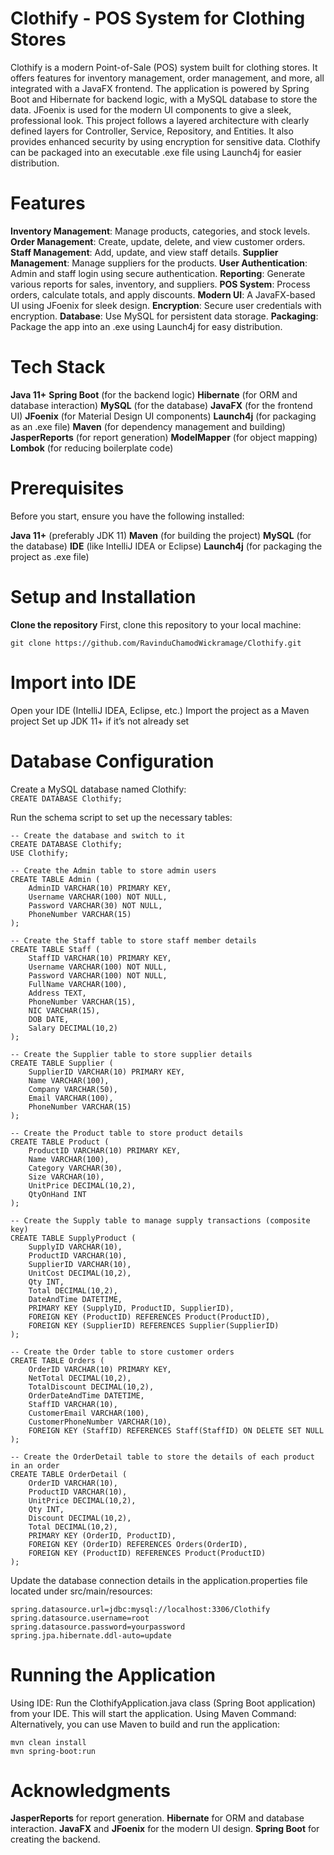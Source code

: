 # Clothify - POS System for Clothing Stores
Clothify is a modern Point-of-Sale (POS) system built for clothing stores. It offers features for inventory management, order management, and more, all integrated with a JavaFX frontend. The application is powered by Spring Boot and Hibernate for backend logic, with a MySQL database to store the data. JFoenix is used for the modern UI components to give a sleek, professional look.
This project follows a layered architecture with clearly defined layers for Controller, Service, Repository, and Entities. It also provides enhanced security by using encryption for sensitive data.
Clothify can be packaged into an executable .exe file using Launch4j for easier distribution.  

# Features  

**Inventory Management**: Manage products, categories, and stock levels.
**Order Management**: Create, update, delete, and view customer orders.
**Staff Management**: Add, update, and view staff details.
**Supplier Management**: Manage suppliers for the products.
**User Authentication**: Admin and staff login using secure authentication.
**Reporting**: Generate various reports for sales, inventory, and suppliers.
**POS System**: Process orders, calculate totals, and apply discounts.
**Modern UI**: A JavaFX-based UI using JFoenix for sleek design.
**Encryption**: Secure user credentials with encryption.
**Database**: Use MySQL for persistent data storage.
**Packaging**: Package the app into an .exe using Launch4j for easy distribution.  

# Tech Stack  

**Java 11+**
**Spring Boot** (for the backend logic)
**Hibernate** (for ORM and database interaction)
**MySQL** (for the database)
**JavaFX** (for the frontend UI)
**JFoenix** (for Material Design UI components)
**Launch4j** (for packaging as an .exe file)
**Maven** (for dependency management and building)
**JasperReports** (for report generation)
**ModelMapper** (for object mapping)
**Lombok** (for reducing boilerplate code)  

# Prerequisites  

Before you start, ensure you have the following installed:

**Java 11+** (preferably JDK 11)
**Maven** (for building the project)
**MySQL** (for the database)
**IDE** (like IntelliJ IDEA or Eclipse)
**Launch4j** (for packaging the project as .exe file)  

# Setup and Installation  

**Clone the repository**
First, clone this repository to your local machine:  

```git clone https://github.com/RavinduChamodWickramage/Clothify.git```  

# Import into IDE  

Open your IDE (IntelliJ IDEA, Eclipse, etc.)
Import the project as a Maven project
Set up JDK 11+ if it’s not already set  

# Database Configuration  

Create a MySQL database named Clothify:  
```CREATE DATABASE Clothify;```  

Run the schema script to set up the necessary tables:  
```
-- Create the database and switch to it
CREATE DATABASE Clothify;
USE Clothify;

-- Create the Admin table to store admin users
CREATE TABLE Admin (
    AdminID VARCHAR(10) PRIMARY KEY,
    Username VARCHAR(100) NOT NULL,
    Password VARCHAR(30) NOT NULL,
    PhoneNumber VARCHAR(15)
);

-- Create the Staff table to store staff member details
CREATE TABLE Staff (
    StaffID VARCHAR(10) PRIMARY KEY,
    Username VARCHAR(100) NOT NULL,
    Password VARCHAR(100) NOT NULL,
    FullName VARCHAR(100),
    Address TEXT,
    PhoneNumber VARCHAR(15),
    NIC VARCHAR(15),
    DOB DATE,
    Salary DECIMAL(10,2)
);

-- Create the Supplier table to store supplier details
CREATE TABLE Supplier (
    SupplierID VARCHAR(10) PRIMARY KEY,
    Name VARCHAR(100),
    Company VARCHAR(50),
    Email VARCHAR(100),
    PhoneNumber VARCHAR(15)
);

-- Create the Product table to store product details
CREATE TABLE Product (
    ProductID VARCHAR(10) PRIMARY KEY,
    Name VARCHAR(100),
    Category VARCHAR(30),
    Size VARCHAR(10),
    UnitPrice DECIMAL(10,2),
    QtyOnHand INT
);

-- Create the Supply table to manage supply transactions (composite key)
CREATE TABLE SupplyProduct (
    SupplyID VARCHAR(10),
    ProductID VARCHAR(10),
    SupplierID VARCHAR(10),
    UnitCost DECIMAL(10,2),
    Qty INT,
    Total DECIMAL(10,2),
    DateAndTime DATETIME,
    PRIMARY KEY (SupplyID, ProductID, SupplierID),
    FOREIGN KEY (ProductID) REFERENCES Product(ProductID),
    FOREIGN KEY (SupplierID) REFERENCES Supplier(SupplierID)
);

-- Create the Order table to store customer orders
CREATE TABLE Orders (
    OrderID VARCHAR(10) PRIMARY KEY,
    NetTotal DECIMAL(10,2),
    TotalDiscount DECIMAL(10,2),
    OrderDateAndTime DATETIME,
    StaffID VARCHAR(10),
    CustomerEmail VARCHAR(100),
    CustomerPhoneNumber VARCHAR(10),
    FOREIGN KEY (StaffID) REFERENCES Staff(StaffID) ON DELETE SET NULL
);

-- Create the OrderDetail table to store the details of each product in an order
CREATE TABLE OrderDetail (
    OrderID VARCHAR(10),
    ProductID VARCHAR(10),
    UnitPrice DECIMAL(10,2),
    Qty INT,
    Discount DECIMAL(10,2),
    Total DECIMAL(10,2),
    PRIMARY KEY (OrderID, ProductID),
    FOREIGN KEY (OrderID) REFERENCES Orders(OrderID),
    FOREIGN KEY (ProductID) REFERENCES Product(ProductID)
);
```  

Update the database connection details in the application.properties file located under src/main/resources:  
```
spring.datasource.url=jdbc:mysql://localhost:3306/Clothify
spring.datasource.username=root
spring.datasource.password=yourpassword
spring.jpa.hibernate.ddl-auto=update
```  

# Running the Application  

Using IDE:
Run the ClothifyApplication.java class (Spring Boot application) from your IDE. This will start the application.
Using Maven Command:
Alternatively, you can use Maven to build and run the application:
```
mvn clean install
mvn spring-boot:run
```  

# Acknowledgments  

**JasperReports** for report generation.
**Hibernate** for ORM and database interaction.
**JavaFX** and **JFoenix** for the modern UI design.
**Spring Boot** for creating the backend.
